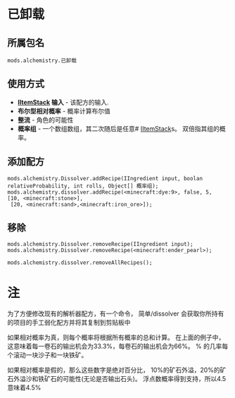 # 已卸载

## 所属包名
`mods.alchemistry.已卸载`

## 使用方式
- **[IItemStack](/Vanilla/Items/IItemStack/) 输入** - 该配方的输入.
- **布尔型相对概率** - 概率计算布尔值
- **整流** - 角色的可能性
- **概率组** - 一个数组数组，其二次随后是任意# [IItemStack](/Vanilla/Items/IItemStack/)s。 双倍指其组的概率。

## 添加配方
```zenscript
mods.alchemistry.Dissolver.addRecipe(IIngredient input, boolan relativeProbability, int rolls, Object[] 概率组);
mods.alchemistry.dissolver.addRecipe(<minecraft:dye:9>, false, 5,
[10, <minecraft:stone>], 
 [20, <minecraft:sand>,<minecraft:iron_ore>]);
```

## 移除
```zenscript
mods.alchemistry.Dissolver.removeRecipe(IIngredient input);
mods.alchemistry.Dissolver.removeRecipe(<minecraft:ender_pearl>);

mods.alchemistry.dissolver.removeAllRecipes();
```

# 注
为了方便修改现有的解析器配方，有一个命令， 简单/dissolver 会获取你所持有的项目的手工弱化配方并将其复制到剪贴板中

如果相对概率为真，则每个概率将根据所有概率的总和计算。 在上面的例子中，这意味着每一卷石的输出机会为33.3%，每卷石的输出机会为66%。 % 的几率每个滚动一块沙子和一块铁矿。

如果相对概率是假的，那么这些数字是绝对百分比， 10%的矿石外溢，20%的矿石外溢沙和铁矿石的可能性(无论是否输出石头)。 浮点数概率得到支持，所以4.5意味着4.5%

